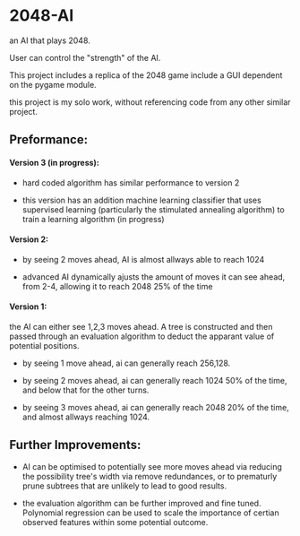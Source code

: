 # 2048-AI
an AI that plays 2048. 

User can control the "strength" of the AI.

This project includes a replica of the 2048 game include a GUI dependent on the pygame module.

this project is my solo work, without referencing code from any other similar project.

## Preformance:
#### Version 3 (in progress):
- hard coded algorithm has similar performance to version 2

- this version has an addition machine learning classifier that uses supervised learning (particularly the stimulated annealing algorithm) to train a learning algorithm (in progress)


#### Version 2:
- by seeing 2 moves ahead, AI is almost allways able to reach 1024

- advanced AI dynamically ajusts the amount of moves it can see ahead, from 2-4, allowing it to reach 2048 25% of the time



#### Version 1:
the AI can either see 1,2,3 moves ahead. A tree is constructed and then passed through an evaluation algorithm to deduct the apparant value of potential positions.

- by seeing 1 move ahead, ai can generally reach 256,128.

- by seeing 2 moves ahead, ai can generally reach 1024 50% of the time, and below that for the other turns.

- by seeing 3 moves ahead, ai can generally reach 2048 20% of the time, and almost allways reaching 1024.

## Further Improvements:
- AI can be optimised to potentially see more moves ahead via reducing the possibility tree's width via remove redundances, or to prematurly prune subtrees that are unlikely to lead to good results.

- the evaluation algorithm can be further improved and fine tuned. Polynomial regression can be used to scale the importance of certian observed features within some potential outcome.
